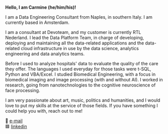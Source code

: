 **Hello, I am Carmine (he/him/his)!**

I am a Data Engineering Consultant from Naples, in southern Italy. I am currently based in Amsterdam.

I am a consultant at Devoteam, and my customer is currently RTL Nederland. I lead the Data Platform Team, in charge of developing, deploying and maintaining all the data-related applications and the data-related cloud infrastructure in use by the data science, analytics engineering and data analytics teams.

Before I used to analyze hospitals' data to evaluate the quality of the care they offer. The languages I used everyday for those tasks were t-SQL, Python and VBA/Excel. I studied Biomedical Engineering, with a focus in biomedical imaging and image processing (with and without AI). I worked in research, going from nanotechnologies to the cognitive neuroscience of face processing.

I am very passionate about art, music, politics and humanities, and I would love to put my skills at the service of those fields. 
If you have something I could help you with, reach out to me!

📧 [e-mail](gnolo@live.it)  
🟦 [linkedin](https://www.linkedin.com/in/gnolo/)

